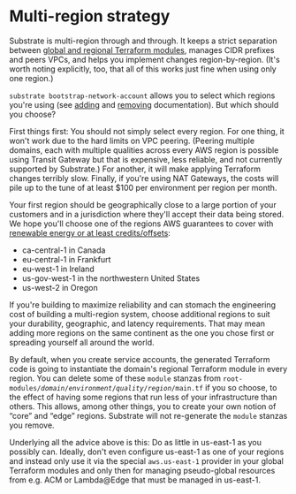 # Multi-region strategy

Substrate is multi-region through and through. It keeps a strict separation between [global and regional Terraform modules](../global-and-regional-terraform-modules/), manages CIDR prefixes and peers VPCs, and helps you implement changes region-by-region. (It's worth noting explicitly, too, that all of this works just fine when using only one region.)

`substrate bootstrap-network-account` allows you to select which regions you're using (see [adding](../adding-a-region/) and [removing](../removing-an-aws-region/) documentation). But which should you choose?

First things first: You should not simply select every region. For one thing, it won't work due to the hard limits on VPC peering. (Peering multiple domains, each with multiple qualities across every AWS region is possible using Transit Gateway but that is expensive, less reliable, and not currently supported by Substrate.) For another, it will make applying Terraform changes terribly slow. Finally, if you're using NAT Gateways, the costs will pile up to the tune of at least $100 per environment per region per month.

Your first region should be geographically close to a large portion of your customers and in a jurisdiction where they'll accept their data being stored. We hope you'll choose one of the regions AWS guarantees to cover with [renewable energy or at least credits/offsets](https://sustainability.aboutamazon.com/environment/the-cloud?energyType=true):

* ca-central-1 in Canada
* eu-central-1 in Frankfurt
* eu-west-1 in Ireland
* us-gov-west-1 in the northwestern United States
* us-west-2 in Oregon

If you're building to maximize reliability and can stomach the engineering cost of building a multi-region system, choose additional regions to suit your durability, geographic, and latency requirements. That may mean adding more regions on the same continent as the one you chose first or spreading yourself all around the world.

By default, when you create service accounts, the generated Terraform code is going to instantiate the domain's regional Terraform module in every region. You can delete some of these `module` stanzas from <code>root-modules/<em>domain</em>/<em>environment</em>/<em>quality</em>/<em>region</em>/main.tf</code> if you so choose, to the effect of having some regions that run less of your infrastructure than others. This allows, among other things, you to create your own notion of &ldquo;core&rdquo; and &ldquo;edge&rdquo; regions. Substrate will not re-generate the `module` stanzas you remove.

Underlying all the advice above is this: Do as little in us-east-1 as you possibly can. Ideally, don't even configure us-east-1 as one of your regions and instead only use it via the special `aws.us-east-1` provider in your global Terraform modules and only then for managing pseudo-global resources from e.g. ACM or Lambda@Edge that must be managed in us-east-1.
